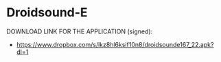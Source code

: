 Droidsound-E 
============

DOWNLOAD LINK FOR THE APPLICATION (signed):
* https://www.dropbox.com/s/lkz8hl6ksif10n8/droidsounde167_22.apk?dl=1
